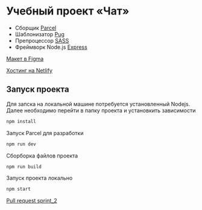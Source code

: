 # Учебный проект «Чат»

* Сборщик [Parcel](https://parceljs.org/)
* Шаблонизатор [Pug](https://pugjs.org/api/getting-started.html)
* Препроцессор [SASS](https://sass-lang.com/)
* Фреймворк Node.js [Express](https://expressjs.com/)

[Макет в Figma](https://www.figma.com/proto/918g5LbKL1nEP29J7y10UR/Chat(yandex)?page-id=0%3A1&node-id=0%3A1&scaling=contain)

[Хостинг на Netlify](https://euphonious-valkyrie-d4e74d.netlify.app/)

## Запуск проекта
Для запска на локальной машине потребуется установленный Nodejs. Далее необходимо перейти в папку проекта и установкить зависимости
```bash
npm install
```
Запуск Parcel для разработки
```bash
npm run dev
```
Сборборка файлов проекта
```bash
npm run build
```
Запуск проекта локально
```bash
npm start
```

[Pull request sprint_2](https://github.com/akyc/middle.messenger.praktikum.yandex/pull/2)

